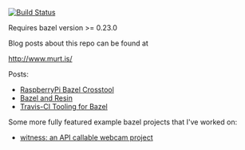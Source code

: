 [![Build Status](https://travis-ci.org/curtismuntz/bazel_examples.svg?branch=master)](https://travis-ci.org/curtismuntz/bazel_examples)

Requires bazel version >= 0.23.0

Blog posts about this repo can be found at

http://www.murt.is/

Posts:
* [RaspberryPi Bazel Crosstool](http://www.murt.is/articles/2018-02/raspberry-pi-bazel-crosstool)
* [Bazel and Resin](http://www.murt.is/articles/2018-02/bazel-and-resin)
* [Travis-CI Tooling for Bazel](http://www.murt.is/articles/2018-03/travis-ci-tooling-for-bazel)

Some more fully featured example bazel projects that I've worked on:
* [witness: an API callable webcam project](https://murt.is/articles/2019-03/witness.html)

